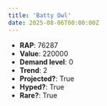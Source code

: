 ```yaml
---
title: 'Batty Owl'
date: 2025-08-06T00:00:00Z
---
```

- **RAP**: 76287
- **Value**: 220000
- **Demand level**: 0
- **Trend**: 2
- **Projected?**: True
- **Hyped?**: True
- **Rare?**: True
